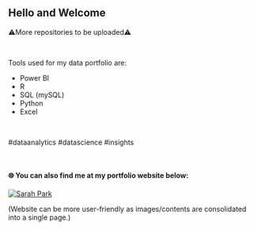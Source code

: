 ## Hello and Welcome

⚠️More repositories to be uploaded⚠️

<br>

Tools used for my data portfolio are:
- Power BI
- R
- SQL (mySQL)
- Python
- Excel 

<br>

#dataanalytics #datascience #insights

<br>

#### 🌐 You can also find me at my portfolio website below: 

[![Sarah Park](https://img.shields.io/badge/SarahPark-yellow?style=flat&logo=wordpress&link=https%3A%2F%2Fsarhp.wordpress.com)](https://sarhp.wordpress.com)

(Website can be more user-friendly as images/contents are consolidated into a single page.)


